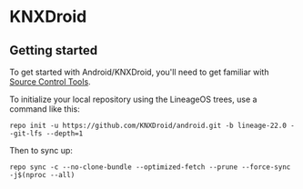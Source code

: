 KNXDroid
===========

Getting started
---------------

To get started with Android/KNXDroid, you'll need to get familiar with [Source Control Tools](https://source.android.com/setup/develop).

To initialize your local repository using the LineageOS trees, use a command like this:
```
repo init -u https://github.com/KNXDroid/android.git -b lineage-22.0 --git-lfs --depth=1
```
Then to sync up:
```
repo sync -c --no-clone-bundle --optimized-fetch --prune --force-sync -j$(nproc --all)
```

